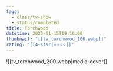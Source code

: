 ```yaml
---
tags:
  - class/tv-show
  - status/completed
title: Torchwood
datetime: 2025-01-15T19:16:00
thumbnail: "[[tv_torchwood_100.webp]]"
rating: "[[4-star|⭐️⭐️⭐️⭐️]]"
---
```

![[tv_torchwood_200.webp|media-cover]]